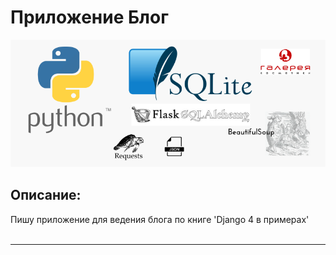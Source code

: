 # Приложение Блог <br/>

![alt-текст](https://github.com/HeyArtem/uai_lesson_17_Sqlite/blob/main/pictures/banner.png "Baner")

## Описание:
Пишу приложение для ведения блога по книге 'Django 4
в примерах'
<br/><br/>
<hr>